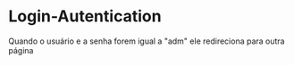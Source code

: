 # Login-Autentication

Quando o usuário e a senha forem igual a "adm" ele redireciona para outra página
